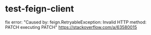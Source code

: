 # test-feign-client
fix error: "Caused by: feign.RetryableException: Invalid HTTP method: PATCH executing PATCH" https://stackoverflow.com/a/63580015

